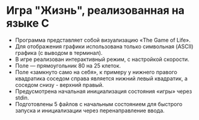 # Игра "Жизнь", реализованная на языке C
- Программа представляет собой визуализацию «The Game of Life».
- Для отображения графики использована только символьная (ASCII) графика (с выводом в терминал).
- В игре реализован интерактивный режим, c настройкой скорости.
- Поле — прямоугольник 80 на 25 клеток.
- Поле «замкнуто само на себя», к примеру у нижнего правого квадратика соседом справа является нижний левый квадратик, а соседом снизу - верхний правый.
- Предусмотрена начальная инициализация состояния «игры» через stdin.
- Подготовлены 5 файлов с начальным состоянием для быстрого запуска и инициализации через перенаправление ввода.
